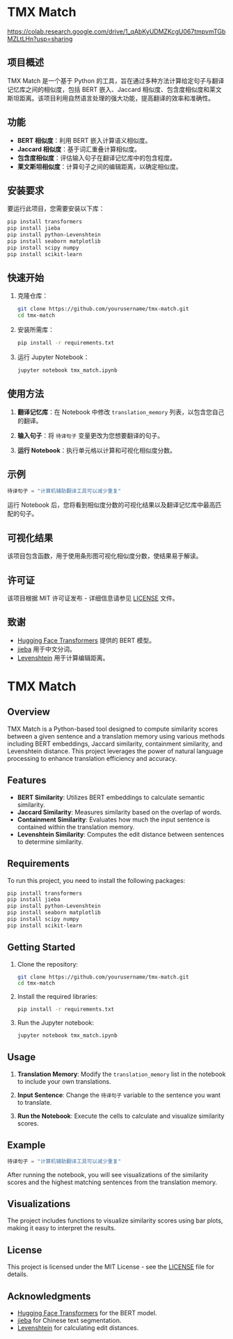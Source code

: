 # TMX Match
https://colab.research.google.com/drive/1_qAbKyUDMZKcgU067tmpvmTGbMZLtLHn?usp=sharing
## 项目概述

TMX Match 是一个基于 Python 的工具，旨在通过多种方法计算给定句子与翻译记忆库之间的相似度，包括 BERT 嵌入、Jaccard 相似度、包含度相似度和莱文斯坦距离。该项目利用自然语言处理的强大功能，提高翻译的效率和准确性。

## 功能

- **BERT 相似度**：利用 BERT 嵌入计算语义相似度。
- **Jaccard 相似度**：基于词汇重叠计算相似度。
- **包含度相似度**：评估输入句子在翻译记忆库中的包含程度。
- **莱文斯坦相似度**：计算句子之间的编辑距离，以确定相似度。

## 安装要求

要运行此项目，您需要安装以下库：

```bash
pip install transformers
pip install jieba
pip install python-Levenshtein
pip install seaborn matplotlib
pip install scipy numpy
pip install scikit-learn
```

## 快速开始

1. 克隆仓库：

   ```bash
   git clone https://github.com/yourusername/tmx-match.git
   cd tmx-match
   ```

2. 安装所需库：

   ```bash
   pip install -r requirements.txt
   ```

3. 运行 Jupyter Notebook：

   ```bash
   jupyter notebook tmx_match.ipynb
   ```

## 使用方法

1. **翻译记忆库**：在 Notebook 中修改 `translation_memory` 列表，以包含您自己的翻译。

2. **输入句子**：将 `待译句子` 变量更改为您想要翻译的句子。

3. **运行 Notebook**：执行单元格以计算和可视化相似度分数。

## 示例

```python
待译句子 = "计算机辅助翻译工具可以减少重复"
```

运行 Notebook 后，您将看到相似度分数的可视化结果以及翻译记忆库中最高匹配的句子。

## 可视化结果

该项目包含函数，用于使用条形图可视化相似度分数，使结果易于解读。

## 许可证

该项目根据 MIT 许可证发布 - 详细信息请参见 [LICENSE](LICENSE) 文件。

## 致谢

- [Hugging Face Transformers](https://huggingface.co/transformers/) 提供的 BERT 模型。
- [jieba](https://github.com/fxsjy/jieba) 用于中文分词。
- [Levenshtein](https://pypi.org/project/python-Levenshtein/) 用于计算编辑距离。

# TMX Match

## Overview

TMX Match is a Python-based tool designed to compute similarity scores between a given sentence and a translation memory using various methods including BERT embeddings, Jaccard similarity, containment similarity, and Levenshtein distance. This project leverages the power of natural language processing to enhance translation efficiency and accuracy.

## Features

- **BERT Similarity**: Utilizes BERT embeddings to calculate semantic similarity.
- **Jaccard Similarity**: Measures similarity based on the overlap of words.
- **Containment Similarity**: Evaluates how much the input sentence is contained within the translation memory.
- **Levenshtein Similarity**: Computes the edit distance between sentences to determine similarity.

## Requirements

To run this project, you need to install the following packages:

```bash
pip install transformers
pip install jieba
pip install python-Levenshtein
pip install seaborn matplotlib
pip install scipy numpy
pip install scikit-learn
```

## Getting Started

1. Clone the repository:

   ```bash
   git clone https://github.com/yourusername/tmx-match.git
   cd tmx-match
   ```

2. Install the required libraries:

   ```bash
   pip install -r requirements.txt
   ```

3. Run the Jupyter notebook:

   ```bash
   jupyter notebook tmx_match.ipynb
   ```

## Usage

1. **Translation Memory**: Modify the `translation_memory` list in the notebook to include your own translations.
   
2. **Input Sentence**: Change the `待译句子` variable to the sentence you want to translate.

3. **Run the Notebook**: Execute the cells to calculate and visualize similarity scores.

## Example

```python
待译句子 = "计算机辅助翻译工具可以减少重复"
```

After running the notebook, you will see visualizations of the similarity scores and the highest matching sentences from the translation memory.

## Visualizations

The project includes functions to visualize similarity scores using bar plots, making it easy to interpret the results.

## License

This project is licensed under the MIT License - see the [LICENSE](LICENSE) file for details.

## Acknowledgments

- [Hugging Face Transformers](https://huggingface.co/transformers/) for the BERT model.
- [jieba](https://github.com/fxsjy/jieba) for Chinese text segmentation.
- [Levenshtein](https://pypi.org/project/python-Levenshtein/) for calculating edit distances.

